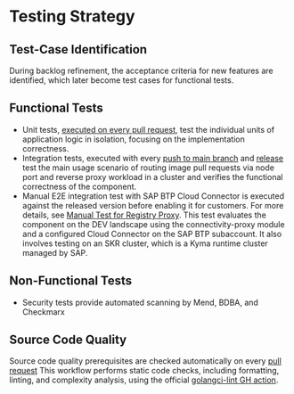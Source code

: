 # Testing Strategy

## Test-Case Identification

During backlog refinement, the acceptance criteria for new features are identified, which later become test cases for functional tests. 

## Functional Tests

 - Unit tests, [executed on every pull request](.github/workflows/pull.yaml), test the individual units of application logic in isolation, focusing on the implementation correctness. 
 - Integration tests, executed with every [push to main branch](.github/workflows/push.yaml) and [release](.github/workflows/release.yaml) test the main usage scenario of routing image pull requests via node port and reverse proxy workload in a cluster and verifies the functional correctness of the component. 
 - Manual E2E integration test with SAP BTP Cloud Connector is executed against the released version before enabling it for customers. For more details, see [Manual Test for Registry Proxy](manual-testing.md). This test evaluates the component on the DEV landscape using the connectivity-proxy module and a configured Cloud Connector on the SAP BTP subaccount. It also involves testing on an SKR cluster, which is a Kyma runtime cluster managed by SAP.

## Non-Functional Tests

 - Security tests provide automated scanning by Mend, BDBA, and Checkmarx 

## Source Code Quality

Source code quality prerequisites are checked automatically on every [pull request](.github/workflows/lint.yaml)
This workflow performs static code checks, including formatting, linting, and complexity analysis, using the official [golangci-lint GH action](https://github.com/golangci/golangci-lint-action).
